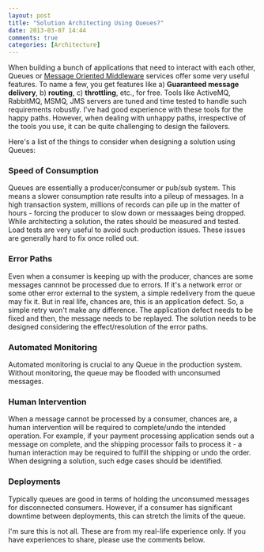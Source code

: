 ```yaml
---
layout: post
title: "Solution Architecting Using Queues?"
date: 2013-03-07 14:44
comments: true
categories: [Architecture]
---
```


When building a bunch of applications that need to interact with each other, Queues or [Message Oriented Middleware](http://en.wikipedia.org/wiki/Message-oriented_middleware) services offer some very useful features. To name a few, you get features like a) __Guaranteed message delivery__, b) __routing__, c) __throttling__, etc., for free. Tools like ActiveMQ, RabbitMQ, MSMQ, JMS servers are tuned and time tested to handle such requirements robustly. I've had good experience with these tools for the happy paths. However, when dealing with unhappy paths, irrespective of the tools you use, it can be quite challenging to design the failovers.

Here's a list of the things to consider when designing a solution using Queues:

### Speed of Consumption

Queues are essentially a producer/consumer or pub/sub system. This means a slower consumption rate results into a pileup of messages. In a high transaction system, millions of records can pile up in the matter of hours - forcing the producer to slow down or messaages being dropped. While architecting a solution, the rates should be measured and tested. Load tests are very useful to avoid such production issues. These issues are generally hard to fix once rolled out.

### Error Paths

Even when a consumer is keeping up with the producer, chances are some messages cannnot be processed due to errors. If it's a network error or some other error external to the system, a simple redelivery from the queue may fix it. But in real life, chances are, this is an application defect. So, a simple retry won't make any difference. The application defect needs to be fixed and then, the message needs to be replayed. The solution needs to be designed considering the effect/resolution of the error paths.

### Automated Monitoring

Automated monitoring is crucial to any Queue in the production system. Without monitoring, the queue may be flooded with unconsumed messages.

### Human Intervention

When a message cannot be processed by a consumer, chances are, a human intervention will be required to complete/undo the intended operation. For example, if your payment processing application sends out a message on complete, and the shipping processor fails to process it - a human interaction may be required to fulfill the shipping or undo the order. When designing a solution, such edge cases should be identified.

### Deployments

Typically queues are good in terms of holding the unconsumed messages for disconnected consumers. However, if a consumer has significant downtime between deployments, this can stretch the limits of the queue.


I'm sure this is not all. These are from my real-life experience only. If you have experiences to share, please use the comments below.

